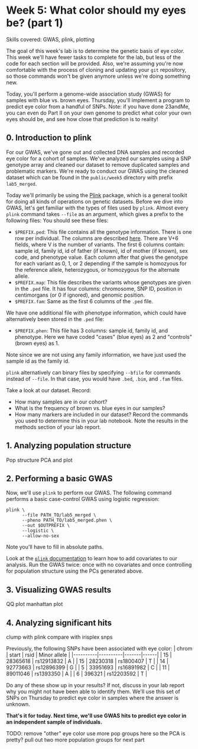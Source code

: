 # Week 5: What color should my eyes be?  (part 1)
Skills covered: GWAS, plink, plotting

The goal of this week's lab is to determine the genetic basis of eye color. This week we'll have fewer tasks to complete for the lab, but less of the code for each section will be provided. Also, we're assuming you're now comfortable with the process of cloning and updating your `git` repository, so those commands won't be given anymore unless we're doing something new.

Today, you'll perform a genome-wide association study (GWAS) for samples with blue vs. brown eyes. Thursday, you'll implement a program to predict eye color from a handful of SNPs. Note: if you have done 23andMe, you can even do Part II on your own genome to predict what color your own eyes should be, and see how close that prediction is to reality! 

## 0. Introduction to plink

For our GWAS, we've gone out and collected DNA samples and recorded eye color for a cohort of samples. We've analyzed our samples using a SNP genotype array and cleaned our dataset to remove duplicated samples and problematic markers. We're ready to conduct our GWAS using the cleaned dataset which can be found in the `public/week5` directory with prefix `lab5_merged`.

Today we'll primarily be using the [Plink](https://www.cog-genomics.org/plink2) package, which is a general toolkit for doing all kinds of operations on genetic datasets. Before we dive into GWAS, let's get familiar with the types of files used by `plink`. Almost every `plink` command takes `--file` as an argument, which gives a prefix to the following files:
You should see these files:

* `$PREFIX.ped`: This file contains all the genotype information. There is one row per individual. The columns are described [here](https://www.cog-genomics.org/plink/1.9/formats#ped). There are V+6 fields, where V is the number of variants. The first 6 columns contain: sample id, family id, id of father (if known), id of mother (if known), sex code, and phenotype value. Each column after that gives the genotype for each variant as 0, 1, or 2 depending if the sample is homozyous for the reference allele, heterozygous, or homozygous for the alternate allele.
* `$PREFIX.map`: This file describes the variants whose genotypes are given in the `.ped` file. It has four columns: chromosome, SNP ID, position in centimorgans (or 0 if ignored), and genomic position.
* `$PREFIX.fam`: Same as the first 6 columns of the `.ped` file.

We have one additional file with phenotype information, which could have alternatively been stored in the `.ped` file:

* `$PREFIX.phen`: This file has 3 columns: sample id, family id, and phenotype. Here we have coded "cases" (blue eyes) as 2 and "controls" (brown eyes) as 1.

Note since we are not using any family information, we have just used the sample id as the family id.

`plink` alternatively can binary files by specifying `--bfile` for commands instead of `--file`. In that case, you would have `.bed`, `.bim`, and `.fam` files.

Take a look at our dataset. Record:
* How many samples are in our cohort?
* What is the frequency of brown vs. blue eyes in our samples?
* How many markers are included in our dataset?
Record the commands you used to determine this in your lab notebook. Note the results in the methods section of your lab report.

## 1. Analyzing population structure
Pop structure PCA and plot

## 2. Performing a basic GWAS

Now, we'll use `plink` to perform our GWAS. The following command performs a basic case-control GWAS using logistic regression:
```
plink \
      --file PATH_TO/lab5_merged \
      --pheno PATH_TO/lab5_merged.phen \
      --out $OUTPREFIX \
      --logistic \
      --allow-no-sex
```
Note you'll have to fill in absolute paths.

Look at the [`plink` documentation](https://www.cog-genomics.org/plink/1.9/assoc#linear) to learn how to add covariates to our analysis. Run the GWAS twice: once with no covariates and once controlling for population structure using the PCs generated above.

## 3. Visualizing GWAS results
QQ plot
manhattan plot

## 4. Analyzing significant hits
clump with plink
compare with irisplex snps

Previously, the following SNPs have been associated with eye color:
| chrom | start | rsid | Minor allele |
|----------|----------|-------|------|
| 15 | 28365618 | rs12913832 | A |
| 15 | 28230318 | rs1800407 | T |
| 14 | 92773663 | rs12896399 | G |
| 5 | 33951693 | rs16891982 | C |
| 11 | 89011046 | rs1393350 | A |
| 6 | 396321 | rs12203592 | T |

Do any of these show up in your results? If not, discuss in your lab report why you might not have been able to identify them. We'll use this set of SNPs on Thursday to predict eye color in samples where the answer is unknown.

**That's it for today. Next time, we'll use GWAS hits to predict eye color in an independent sample of individuals.**


TODO:
remove "other" eye color
use more pop groups here so the PCA is pretty?
pull out two more population groups for next part